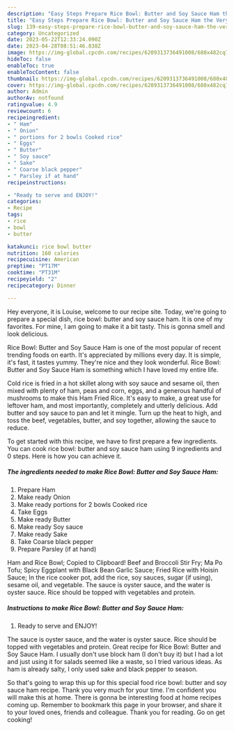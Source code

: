 ```yaml
---
description: "Easy Steps Prepare Rice Bowl: Butter and Soy Sauce Ham the Very Delicious"
title: "Easy Steps Prepare Rice Bowl: Butter and Soy Sauce Ham the Very Delicious"
slug: 139-easy-steps-prepare-rice-bowl-butter-and-soy-sauce-ham-the-very-delicious
category: Uncategorized
date: 2023-05-22T12:33:24.090Z
date: 2023-04-28T08:51:46.838Z
image: https://img-global.cpcdn.com/recipes/6209313736491008/680x482cq70/rice-bowl-butter-and-soy-sauce-ham-recipe-main-photo.jpg
hideToc: false
enableToc: true
enableTocContent: false
thumbnail: https://img-global.cpcdn.com/recipes/6209313736491008/680x482cq70/rice-bowl-butter-and-soy-sauce-ham-recipe-main-photo.jpg
cover: https://img-global.cpcdn.com/recipes/6209313736491008/680x482cq70/rice-bowl-butter-and-soy-sauce-ham-recipe-main-photo.jpg
author: Admin
authorAv: notfound
ratingvalue: 4.9
reviewcount: 6
recipeingredient:
- " Ham"
- " Onion"
- " portions for 2 bowls Cooked rice"
- " Eggs"
- " Butter"
- " Soy sauce"
- " Sake"
- " Coarse black pepper"
- " Parsley if at hand"
recipeinstructions:

- "Ready to serve and ENJOY!"
categories:
- Recipe
tags:
- rice
- bowl
- butter

katakunci: rice bowl butter 
nutrition: 160 calories
recipecuisine: American
preptime: "PT17M"
cooktime: "PT31M"
recipeyield: "2"
recipecategory: Dinner

---
```



Hey everyone, it is Louise, welcome to our recipe site. Today, we're going to prepare a special dish, rice bowl: butter and soy sauce ham. It is one of my favorites. For mine, I am going to make it a bit tasty. This is gonna smell and look delicious.

Rice Bowl: Butter and Soy Sauce Ham is one of the most popular of recent trending foods on earth. It's appreciated by millions every day. It is simple, it's fast, it tastes yummy. They're nice and they look wonderful. Rice Bowl: Butter and Soy Sauce Ham is something which I have loved my entire life.

Cold rice is fried in a hot skillet along with soy sauce and sesame oil, then mixed with plenty of ham, peas and corn, eggs, and a generous handful of mushrooms to make this Ham Fried Rice. It&#39;s easy to make, a great use for leftover ham, and most importantly, completely and utterly delicious. Add butter and soy sauce to pan and let it mingle. Turn up the heat to high, and toss the beef, vegetables, butter, and soy together, allowing the sauce to reduce.


To get started with this recipe, we have to first prepare a few ingredients. You can cook rice bowl: butter and soy sauce ham using 9 ingredients and 0 steps. Here is how you can achieve it.

<!--inarticleads1-->

##### The ingredients needed to make Rice Bowl: Butter and Soy Sauce Ham:

1. Prepare  Ham
1. Make ready  Onion
1. Make ready  portions for 2 bowls Cooked rice
1. Take  Eggs
1. Make ready  Butter
1. Make ready  Soy sauce
1. Make ready  Sake
1. Take  Coarse black pepper
1. Prepare  Parsley (if at hand)


Ham and Rice Bowl; Copied to Clipboard! Beef and Broccoli Stir Fry; Ma Po Tofu; Spicy Eggplant with Black Bean Garlic Sauce; Fried Rice with Hoisin Sauce; In the rice cooker pot, add the rice, soy sauces, sugar (if using), sesame oil, and vegetable. The sauce is oyster sauce, and the water is oyster sauce. Rice should be topped with vegetables and protein. 

<!--inarticleads2-->

##### Instructions to make Rice Bowl: Butter and Soy Sauce Ham:


1. Ready to serve and ENJOY!

The sauce is oyster sauce, and the water is oyster sauce. Rice should be topped with vegetables and protein. Great recipe for Rice Bowl: Butter and Soy Sauce Ham. I usually don&#39;t use block ham (I don&#39;t buy it) but I had a lot and just using it for salads seemed like a waste, so I tried various ideas. As ham is already salty, I only used sake and black pepper to season. 

So that's going to wrap this up for this special food rice bowl: butter and soy sauce ham recipe. Thank you very much for your time. I'm confident you will make this at home. There is gonna be interesting food at home recipes coming up. Remember to bookmark this page in your browser, and share it to your loved ones, friends and colleague. Thank you for reading. Go on get cooking!
